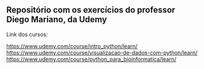 ## Repositório com os exercícios do professor Diego Mariano, da Udemy

Link dos cursos:

https://www.udemy.com/course/intro_python/learn/
https://www.udemy.com/course/visualizacao-de-dados-com-python/learn/
https://www.udemy.com/course/python_para_bioinformatica/learn/
